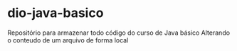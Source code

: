 # dio-java-basico
Repositório para armazenar todo código do curso de Java básico
Alterando o conteudo de um arquivo de forma local